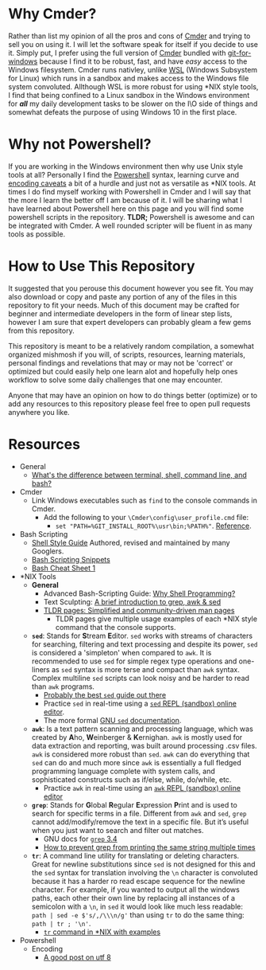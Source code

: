 # Why Cmder?
Rather than list my opinion of all the pros and cons of [Cmder](https://cmder.net/) and trying to sell you on using it. I will let the software speak for itself if you decide to use it. Simply put, I prefer using the full version of [Cmder](https://cmder.net/) bundled with [git-for-windows](https://gitforwindows.org/) because I find it to be robust, fast, and have *easy* access to the Windows filesystem. Cmder runs nativley, unlike [WSL](https://docs.microsoft.com/en-us/windows/wsl/install-win10) (Windows Subsystem for Linux) which runs in a sandbox and makes access to the Windows file system convoluted. Allthough WSL is more robust for using *NIX style tools, I find that being confined to a Linux sandbox in the Windows environment for *__all__* my daily development tasks to be slower on the I\O side of things and somewhat defeats the purpose of using Windows 10 in the first place.

# Why not Powershell?
If you are working in the Windows environment then why use Unix style tools at all? Personally I find the [Powershell](https://en.wikipedia.org/wiki/PowerShell) syntax, learning curve and [encoding caveats](https://stackoverflow.com/questions/40098771/changing-powershells-default-output-encoding-to-utf-8) a bit of a hurdle and just not as versatile as \*NIX tools. At times I do find myself working with Powershell in Cmder and I will say that the more I learn the better off I am because of it. I will be sharing what I have learned about Powershell here on this page and you will find some powershell scripts in the repository.
__TLDR;__ Powershell is awesome and can be integrated with Cmder. A well rounded scripter will be fluent in as many tools as possible.
# How to Use This Repository
It suggested that you perouse this document however you see fit. You may also download or copy and paste any portion of any of the files in this repository to fit your needs. Much of this document may be crafted for beginner and intermediate developers in the form of linear step lists, however I am sure that expert developers can probably gleam a few gems from this repository.

This repository is meant to be a relatively random compilation, a somewhat organized mishmosh if you will, of scripts, resources, learning materials, personal findings and revelations that may or may not be 'correct' or optimized but could easily help one learn alot and hopefully help ones workflow to solve some daily challenges that one may encounter.

Anyone that may have an opinion on how to do things better (optimize) or to add any resources to this repository please feel free to open pull requests anywhere you like.

# Resources
- General
  - [What's the difference between terminal, shell, command line, and bash?](https://www.reddit.com/r/learnprogramming/comments/6xr0l9/whats_the_difference_between_terminal_shell/)
- Cmder
  - Link Windows executables such as `find` to the console commands in Cmder.
    - Add the following to your `\Cmder\config\user_profile.cmd` file: 
      - `set "PATH=%GIT_INSTALL_ROOT%\usr\bin;%PATH%"`. [Reference](https://superuser.com/questions/1219129/unix-find-command-on-cmder-exe-in-windows).
- Bash Scripting
  - [Shell Style Guide](http://google.github.io/styleguide/shellguide.html) Authored, revised and maintained by many Googlers.
  - [Bash Scripting Snippets](https://github.com/bertvv/dotfiles/blob/master/.vim/UltiSnips/sh.snippets#L52)
  - [Bash Cheat Sheet 1](https://bertvv.github.io/cheat-sheets/Bash.html)
- \*NIX Tools
  - __General__
    - Advanced Bash-Scripting Guide: [Why Shell Programming?](https://linux.die.net/abs-guide/why-shell.html)
    - Text Sculpting: [A brief introduction to grep, awk & sed](http://blog.cee.moe/a-brief-introduction-to-grep-awk-and-sed.html)
    - [TLDR pages: Simplified and community-driven man pages](https://tldr.sh/)
      - TLDR pages give multiple usage examples of each \*NIX style command that the console supports.
  - __`sed`__: Stands for **S**tream **E**ditor. `sed` works with streams of characters for searching, filtering and text processing and despite its power, `sed` is considered a 'simpleton' when compared to `awk`. It is recommended to use `sed` for simple regex type operations and one-liners as `sed` syntax is more terse and compact than `awk` syntax. Complex multiline `sed` scripts can look noisy and be harder to read than `awk` programs.
    - [Probably the best `sed` guide out there](https://www.grymoire.com/Unix/Sed.html)
    - Practice `sed` in real-time using a [`sed` REPL (sandbox) online editor](https://sed.js.org/).
    - The more formal [GNU `sed` documentation](https://www.gnu.org/software/sed/manual/html_node/Regular-Expressions.html#Regular-Expressions).
  - __`awk`__: Is a text pattern scanning and processing language, which was created by **A**ho, **W**einberger & **K**ernighan. `awk` is mostly used for data extraction and reporting, was built around processing .csv files. `awk` is considered more robust than `sed`. `awk` can do everything that `sed` can do and much more since `awk` is essentially a full fledged programming language complete with system calls, and sophisticated constructs such as if/else, while, do/while, etc.
    - Practice `awk` in real-time using an [`awk` REPL (sandbox) online editor](https://awk.js.org/)
  - __`grep`__: Stands for **G**lobal **R**egular **E**xpression **P**rint and is used to search for specific terms in a file. Different from `awk` and `sed`, `grep` cannot add/modify/remove the text in a specific file. But it’s useful when you just want to search and filter out matches.
    - GNU docs for [`grep` 3.4](https://www.gnu.org/software/grep/manual/grep.html)
    - [How to prevent grep from printing the same string multiple times](https://askubuntu.com/questions/681649/how-to-prevent-grep-from-printing-the-same-string-multiple-times)
  - __`tr`__: A command line utility for translating or deleting characters. Great for newline substitutions since `sed` is not designed for this and the `sed` syntax for translation involving the `\n` character is convoluted because it has a harder ro read escape sequence for the newline character. For example, if you wanted to output all the windows paths, each other their own line by replacing all instances of a semicolon with a `\n`, in `sed` it would look like much less readable: `path | sed -e $'s/,/\\\n/g'` than using `tr` to do the same thing: `path | tr ; '\n'`.
    - [`tr` command in \*NIX with examples](https://www.geeksforgeeks.org/tr-command-in-unix-linux-with-examples/)
- Powershell
  - Encoding
    - [A good post on utf 8](https://stackoverflow.com/questions/40098771/changing-powershells-default-output-encoding-to-utf-8)
